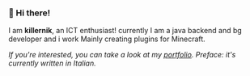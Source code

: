 ### 👋 Hi there! 
 I am **killernik**, an ICT enthusiast! currently 
 I am a java backend and bg developer and i work 
 Mainly creating plugins for Minecraft.
    
 _If you're interested, you can take a look at my [portfolio](https://killerniks-portfolio.gitbook.io/killernik)._
 _Preface: it's currently written in Italian._

